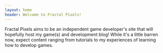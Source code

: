 ```yaml
---
layout: home
header: Welcome to Fractal Pixels!
---
```


Fractal Pixels aims to be an independent game developer's site that will hopefully host my game(s) and development blog!
While it's a little barren now, expect content ranging from tutorials to my experiences of learning how to develop games.

